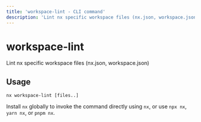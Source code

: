 ```yaml
---
title: 'workspace-lint - CLI command'
description: 'Lint nx specific workspace files (nx.json, workspace.json)'
---
```


# workspace-lint

Lint nx specific workspace files (nx.json, workspace.json)

## Usage

```shell
nx workspace-lint [files..]
```

Install `nx` globally to invoke the command directly using `nx`, or use `npx nx`, `yarn nx`, or `pnpm nx`.

